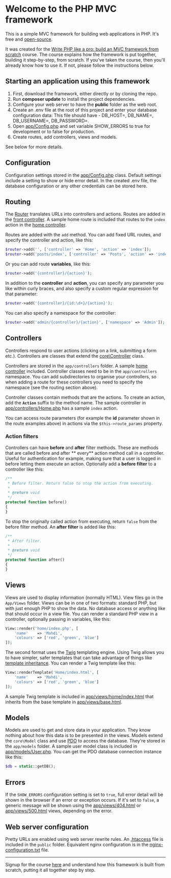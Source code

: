 # Welcome to the PHP MVC framework

This is a simple MVC framework for building web applications in PHP. It's free and [open-source](LICENSE).

It was created for the [Write PHP like a pro: build an MVC framework from scratch](https://davehollingworth.net/phpmvcg)
course. The course explains how the framework is put together, building it step-by-step, from scratch. If you've taken
the course, then you'll already know how to use it. If not, please follow the instructions below.

## Starting an application using this framework

1. First, download the framework, either directly or by cloning the repo.
2. Run **composer update** to install the project dependencies.
3. Configure your web server to have the **public** folder as the web root.
4. Create an .env file at the root of this project and enter your database configuration data: This file should have - 
   DB_HOST=, DB_NAME=, DB_USERNAME=, DB_PASSWORD=.
5. Open [app/Config.php](app/Config.php) and set variable SHOW_ERRORS to true for development or to false for
   production.
6. Create routes, add controllers, views and models.

See below for more details.

## Configuration

Configuration settings stored in the [app/Config.php](app/Config.php) class. Default settings include a setting to
show or hide error detail. In the created .env file, the database configuration or any other credentials can be 
stored here.

## Routing

The [Router](core/Router.php) translates URLs into controllers and actions. Routes are added in
the [front controller](public/index.php). A sample home route is included that routes to the `index` action in
the [home controller](app/controllers/Home.php).

Routes are added with the `add` method. You can add fixed URL routes, and specify the controller and action, like this:

```php
$router->add('', ['controller' => 'Home', 'action' => 'index']);
$router->add('posts/index', ['controller' => 'Posts', 'action' => 'index']);
```

Or you can add route **variables**, like this:

```php
$router->add('{controller}/{action}');
```

In addition to the **controller** and **action**, you can specify any parameter you like within curly braces, and also
specify a custom regular expression for that parameter:

```php
$router->add('{controller}/{id:\d+}/{action}');
```

You can also specify a namespace for the controller:

```php
$router->add('admin/{controller}/{action}', ['namespace' => 'Admin']);
```

## Controllers

Controllers respond to user actions (clicking on a link, submitting a form etc.). Controllers are classes that extend
the [core\Controller](core/Controller.php) class.

Controllers are stored in the `app/controllers` folder. A sample [home controller](app/controllers/Home.php) included.
Controller classes need to be in the `app/controllers` namespace. You can add subdirectories to organise your
controllers, so when adding a route for these controllers you need to specify the namespace (see the routing section
above).

Controller classes contain methods that are the actions. To create an action, add the **`Action`** suffix to the method
name. The sample controller in [app/controllers/Home.php](app/controllers/Home.php) has a sample `index` action.

You can access route parameters (for example the **id** parameter shown in the route examples above) in actions via
the `$this->route_params` property.

### Action filters

Controllers can have **before** and **after** filter methods. These are methods that are called before and after **
every** action method call in a controller. Useful for authentication for example, making sure that a user is logged in
before letting them execute an action. Optionally add a **before filter** to a controller like this:

```php
/**
 * Before filter. Return false to stop the action from executing.
 *
 * @return void
 */
protected function before()
{
}
```

To stop the originally called action from executing, return `false` from the before filter method. An **after filter**
is added like this:

```php
/**
 * After filter.
 *
 * @return void
 */
protected function after()
{
}
```

## Views

Views are used to display information (normally HTML). View files go in the `App/Views` folder. Views can be in one of
two formats: standard PHP, but with just enough PHP to show the data. No database access or anything like that should
occur in a view file. You can render a standard PHP view in a controller, optionally passing in variables, like this:

```php
View::render('home/index.php', [
    'name'    => 'Mahdi',
    'colours' => ['red', 'green', 'blue']
]);
```

The second format uses the [Twig](http://twig.sensiolabs.org/) templating engine. Using Twig allows you to have simpler,
safer templates that can take advantage of things
like [template inheritance](http://twig.sensiolabs.org/doc/templates.html#template-inheritance). You can render a Twig
template like this:

```php
View::renderTemplate('Home/index.html', [
    'name'    => 'Mahdi',
    'colours' => ['red', 'green', 'blue']
]);
```

A sample Twig template is included in [app/views/home/index.html](app/views/home/index.html) that inherits from the base
template in [app/views/base.html](app/views/base.html).

## Models

Models are used to get and store data in your application. They know nothing about how this data is to be presented in
the views. Models extend the `core\Model` class and use [PDO](http://php.net/manual/en/book.pdo.php) to access the
database. They're stored in the `app/models` folder. A sample user model class is included
in [app/models/User.php](app/models/User.php). You can get the PDO database connection instance like this:

```php
$db = static::getDB();
```

## Errors

If the `SHOW_ERRORS` configuration setting is set to `true`, full error detail will be shown in the browser if an error
or exception occurs. If it's set to `false`, a generic message will be shown using
the [app/views/404.html](app/views/404.html) or [app/views/500.html](app/views/500.html) views, depending on the error.

## Web server configuration

Pretty URLs are enabled using web server rewrite rules. An [.htaccess](public/.htaccess) file is included in
the `public` folder. Equivalent nginx configuration is in the [nginx-configuration.txt](nginx-configuration.txt) file.

---

Signup for the course [here](https://davehollingworth.net/phpmvcg) and understand how this framework is built from
scratch, putting it all together step by step.


